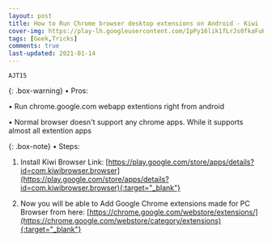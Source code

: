 ```yaml
---
layout: post
title: How to Run Chrome browser desktop extensions on Android - Kiwi
cover-img: https://play-lh.googleusercontent.com/IpPy16lik1fLrJs0fkaFuKrUm6Hw9Q3KDa2gLbewoze0Ko39gEIOyDECYOZBFJLHGeo=w2400
tags: [Geek,Tricks]
comments: true
last-updated: 2021-01-14
---
```


``AJT15``

{: .box-warning}
• Pros:

• Run chrome.google.com webapp extentions right from android

• Normal browser doesn't support any chrome apps. While it supports almost all extention apps

{: .box-note}
• Steps:

1. Install Kiwi Browser
   Link: [https://play.google.com/store/apps/details?id=com.kiwibrowser.browser](https://play.google.com/store/apps/details?id=com.kiwibrowser.browser){:target="_blank"}

2. Now you will be able to Add Google Chrome extensions made for PC Browser from here: [https://chrome.google.com/webstore/extensions/](https://chrome.google.com/webstore/category/extensions){:target="_blank"}
